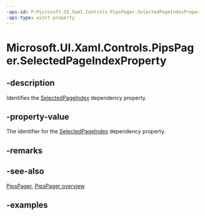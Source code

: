 ```yaml
---
-api-id: P:Microsoft.UI.Xaml.Controls.PipsPager.SelectedPageIndexProperty
-api-type: winrt property
---
```


# Microsoft.UI.Xaml.Controls.PipsPager.SelectedPageIndexProperty

<!--
public static Windows.UI.Xaml.DependencyProperty SelectedPageIndexProperty { get; }
-->

## -description

Identifies the [SelectedPageIndex](pipspager_selectedpageindex.md) dependency property.

## -property-value

The identifier for the [SelectedPageIndex](pipspager_selectedpageindex.md) dependency property.

## -remarks

## -see-also

[PipsPager](pipspager.md), [PipsPager overview](/windows/apps/design/controls/pipspager)

## -examples

